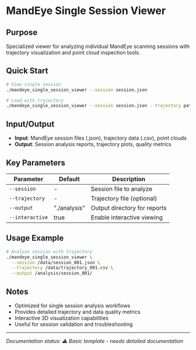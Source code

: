 # MandEye Single Session Viewer

## Purpose
Specialized viewer for analyzing individual MandEye scanning sessions with trajectory visualization and point cloud inspection tools.

## Quick Start
```bash
# View single session
./mandeye_single_session_viewer --session session.json

# Load with trajectory
./mandeye_single_session_viewer --session session.json --trajectory path.csv
```

## Input/Output
- **Input**: MandEye session files (.json), trajectory data (.csv), point clouds
- **Output**: Session analysis reports, trajectory plots, quality metrics

## Key Parameters
| Parameter | Default | Description |
|-----------|---------|-------------|
| `--session` | - | Session file to analyze |
| `--trajectory` | - | Trajectory file (optional) |
| `--output` | "./analysis" | Output directory for reports |
| `--interactive` | true | Enable interactive viewing |

## Usage Example
```bash
# Analyze session with trajectory
./mandeye_single_session_viewer \
  --session /data/session_001.json \
  --trajectory /data/trajectory_001.csv \
  --output /analysis/session_001/
```

## Notes
- Optimized for single session analysis workflows
- Provides detailed trajectory and data quality metrics
- Interactive 3D visualization capabilities
- Useful for session validation and troubleshooting

---
*Documentation status: ⚠️ Basic template - needs detailed documentation*

<!-- 
TODO for detailed documentation:
- [ ] Add session file format details
- [ ] Add visualization controls
- [ ] Add quality metrics explanation
- [ ] Add export options
-->
